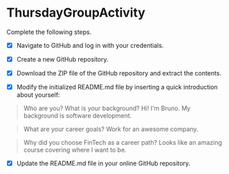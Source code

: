 # ThursdayGroupActivity


Complete the following steps.


- [X] Navigate to GitHub and log in with your credentials.


- [X] Create a new GitHub repository.


- [X]  Download the ZIP file of the GitHub repository and extract the contents.


- [X] Modify the initialized README.md file by inserting a quick introduction about yourself:


> Who are you? What is your background?
Hi! I'm Bruno. My background is software development. 

> What are your career goals? 
Work for an awesome company.

> Why did you choose FinTech as a career path?
Looks like an amazing course covering where I want to be.

- [X] Update the README.md file in your online GitHub repository.

